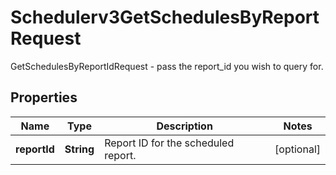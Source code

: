 

# Schedulerv3GetSchedulesByReportRequest

GetSchedulesByReportIdRequest - pass the report_id you wish to query for.

## Properties

| Name | Type | Description | Notes |
|------------ | ------------- | ------------- | -------------|
|**reportId** | **String** | Report ID for the scheduled report. |  [optional] |



